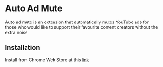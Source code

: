 # Auto Ad Mute

Auto ad mute is an extension that automatically mutes YouTube ads for those who would like to support their favourite content creators without the extra noise

## Installation

Install from Chrome Web Store at this [link](https://chrome.google.com/webstore/detail/auto-ad-mute/hljoencdappihmlkilchbhcjoldimkbn)
